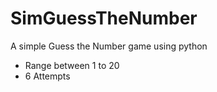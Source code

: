 # SimGuessTheNumber
A simple Guess the Number game using python
* Range between 1 to 20
* 6 Attempts 

